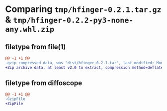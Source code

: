 # Comparing `tmp/hfinger-0.2.1.tar.gz` & `tmp/hfinger-0.2.2-py3-none-any.whl.zip`

## filetype from file(1)

```diff
@@ -1 +1 @@
-gzip compressed data, was "dist/hfinger-0.2.1.tar", last modified: Mon Apr 19 08:49:17 2021, max compression
+Zip archive data, at least v2.0 to extract, compression method=deflate
```

## filetype from diffoscope

```diff
@@ -1 +1 @@
-GzipFile
+ZipFile
```

